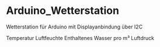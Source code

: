 # Arduino_Wetterstation

Wetterstation für Arduino mit Displayanbindung über I2C

Temperatur
Luftfeuchte
Enthaltenes Wasser pro m³
Luftdruck
